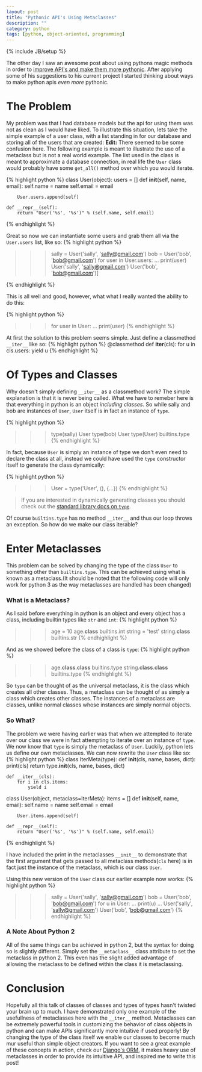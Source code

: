 ```yaml
---
layout: post
title: "Pythonic API's Using Metaclasses"
description: ""
category: python
tags: [python, object-oriented, programming]
---
```

{% include JB/setup %}

The other day I saw an awesome post about using pythons magic methods in order to [improve API's and make them more pythonic](http://ozkatz.github.com/better-python-apis.html). After applying some of his suggestions to his current project I started thinking about ways to make python apis *even more* pythonic.

<!-- more start -->

The Problem
===========

My problem was that I had database models but the api for using them was not as clean as I would have liked.
To illustrate this situation, lets take the simple example of a user class, with a list standing in for our database and storing all of the users that are created: 
**Edit:** There seemed to be some confusion here. The following example is meant to illustrate the use of a metaclass but is not a real world example. The list used in the class is meant to approximate a database connection, in real life the `User` class would probably have some `get_all()` method over which you would iterate.

{% highlight python %}
class User(object):
    users = []
    def __init__(self, name, email):
        self.name = name
        self.email = email

        User.users.append(self)

    def __repr__(self):
        return "User('%s', '%s')" % (self.name, self.email)
{% endhighlight %}

Great so now we can instantiate some users and grab them all via the `User.users` list, like so:
{% highlight python %}

>>> sally = User('sally', 'sally@gmail.com')
>>> bob = User('bob', 'bob@gmail.com')
>>> for user in User.users:
...     print(user)
User('sally', 'sally@gmail.com')
User('bob', 'bob@gmail.com')]

{% endhighlight %}

This is all well and good, however, what what I really wanted the ability to do this:

{% highlight python %}
>>> for user in User:
...     print(user)
{% endhighlight %}

At first the solution to this problem seems simple. Just define a classmethod `__iter__` like so:
{% highlight python %}
    @classmethod
    def __iter__(cls):
        for u in cls.users:
            yield u
{% endhighlight %}

Of Types and Classes
====================

Why doesn't simply defining `__iter__` as a classmethod work? The simple explanation is that it is never being called. What we have to remeber here is that everything in python is an object *including classes*. So while sally and bob are instances of `User`, `User` itself is in fact an instance of `type`.

{% highlight python %}
>>> type(sally)
User
>>> type(bob)
User
>>> type(User)
builtins.type
{% endhighlight %}

In fact, because `User` is simply an instance of type we don't even need to declare the class at all, instead we could have used the `type` constructor itself to generate the class dynamically:

{% highlight python %}
>>> User = type('User', (), {...})
{% endhighlight %}

> If you are interested in dynamically generating classes you should check out the [standard library docs on `type`](http://docs.python.org/3.1/library/functions.html#type).

Of course `builtins.type` has no method `__iter__` and thus our loop throws an exception. So how do we make our class iterable?

Enter Metaclasses
=================

This problem can be solved by changing the type of the class `User` to something other than `builtins.type`. This can be achieved using what is known as a metaclass.(It should be noted that the following code will only work for python 3 as the way metaclasses are handled has been changed)

### What is a Metaclass?

As I said before everything in python is an object and every object has a class, including builtin types like `str` and `int`:
{% highlight python %}
>>> age = 10
>>> age.__class__
builtins.int
>>> string = 'test'
>>> string.__class__
builtins.str
{% endhighlight %}

And as we showed before the class of a class is `type`:
{% highlight python %}
>>> age.__class__.__class__
builtins.type
>>> string.__class__.__class__
builtins.type
{% endhighlight %}

So `type` can be thought of as the universal metaclass, it is the class which creates all other classes. Thus, a metaclass can be thought of as simply a class which creates other classes. The instances of a metaclass are classes, unlike normal classes whose instances are simply normal objects.

### So What?

The problem we were having earlier was that when we attempted to iterate over our class we were in fact attempting to iterate over an instance of `type`. We now know that `type` is simply the metaclass of `User`. Luckily, python lets us define our own metaclasses. We can now rewrite the `User` class like so:
{% highlight python %}
class IterMeta(type):
    def __init__(cls, name, bases, dict):
        print(cls)
        return type.__init__(cls, name, bases, dict)

    def __iter__(cls):
        for i in cls.items:
            yield i

class User(object, metaclass=IterMeta):
    items = []
    def __init__(self, name, email):
        self.name = name
        self.email = email

        User.items.append(self)

    def __repr__(self):
        return "User('%s', '%s')" % (self.name, self.email)
{% endhighlight %}

I have included the print in the metaclasses `__init__` to demonstrate that the first argument that gets passed to all metaclass methods(`cls` here) is in fact just the instance of the metaclass, which is our class `User`.

Using this new version of the `User` class our earlier example now works:
{% highlight python %}
>>> sally = User('sally', 'sally@gmail.com')
>>> bob = User('bob', 'bob@gmail.com')
>>> for u in User:
...     print(u)
...
User('sally', 'sally@gmail.com')
User('bob', 'bob@gmail.com')
{% endhighlight %}

### A Note About Python 2

All of the same things can be achieved in python 2, but the syntax for doing so is slightly different. Simply set the `__metaclass__` class attribute to set the metaclass in python 2. This even has the slight added advantage of allowing the metaclass to be defined within the class it is metaclassing.

Conclusion
==========

Hopefully all this talk of classes of classes and types of types hasn't twisted your brain up to much. I have demonstrated only one example of the usefullness of metaclasses here with the `__iter__` method. Metaclasses can be extremely powerful tools in customizing the behavior of class objects in python and can make APIs significantly more intuitive if used properly! By changing the type of the class itself we enable our classes to become much mur useful than simple object creators. If you want to see a great example of these concepts in action, check our [Django's ORM](https://docs.djangoproject.com/en/dev/topics/db/models/), it makes heavy use of metaclasses in order to provide its intuitive API, and inspired me to write this post!

<!-- more end -->
